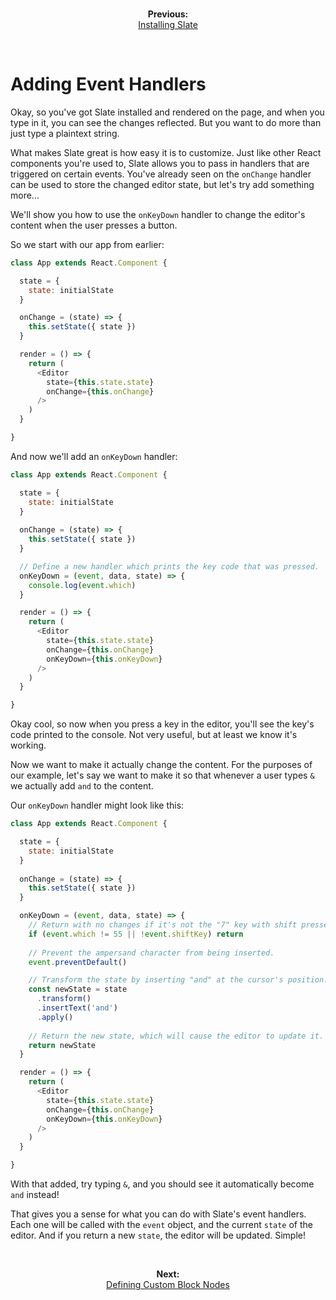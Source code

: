 
<br/>
<p align="center"><strong>Previous:</strong><br/><a href="./installing-slate.md">Installing Slate</a></p>
<br/>

# Adding Event Handlers

Okay, so you've got Slate installed and rendered on the page, and when you type in it, you can see the changes reflected. But you want to do more than just type a plaintext string.

What makes Slate great is how easy it is to customize. Just like other React components you're used to, Slate allows you to pass in handlers that are triggered on certain events. You've already seen on the `onChange` handler can be used to store the changed editor state, but let's try add something more...

We'll show you how to use the `onKeyDown` handler to change the editor's content when the user presses a button.

So we start with our app from earlier:

```js
class App extends React.Component {

  state = {
    state: initialState
  }

  onChange = (state) => {
    this.setState({ state })
  }

  render = () => {
    return (
      <Editor
        state={this.state.state}
        onChange={this.onChange}
      />
    )
  }

}
```

And now we'll add an `onKeyDown` handler:

```js
class App extends React.Component {

  state = {
    state: initialState
  }
  
  onChange = (state) => {
    this.setState({ state })
  }

  // Define a new handler which prints the key code that was pressed.
  onKeyDown = (event, data, state) => {
    console.log(event.which)
  }

  render = () => {
    return (
      <Editor
        state={this.state.state}
        onChange={this.onChange}
        onKeyDown={this.onKeyDown}
      />
    )
  }

}
```

Okay cool, so now when you press a key in the editor, you'll see the key's code printed to the console. Not very useful, but at least we know it's working. 

Now we want to make it actually change the content. For the purposes of our example, let's say we want to make it so that whenever a user types `&` we actually add `and` to the content. 

Our `onKeyDown` handler might look like this:

```js
class App extends React.Component {

  state = {
    state: initialState
  }
  
  onChange = (state) => {
    this.setState({ state })
  }

  onKeyDown = (event, data, state) => {
    // Return with no changes if it's not the "7" key with shift pressed.
    if (event.which != 55 || !event.shiftKey) return
      
    // Prevent the ampersand character from being inserted.
    event.preventDefault()

    // Transform the state by inserting "and" at the cursor's position.
    const newState = state
      .transform()
      .insertText('and')
      .apply()
    
    // Return the new state, which will cause the editor to update it.
    return newState
  }

  render = () => {
    return (
      <Editor
        state={this.state.state}
        onChange={this.onChange}
        onKeyDown={this.onKeyDown}
      />
    )
  }

}
```

With that added, try typing `&`, and you should see it automatically become `and` instead!

That gives you a sense for what you can do with Slate's event handlers. Each one will be called with the `event` object, and the current `state` of the editor. And if you return a new `state`, the editor will be updated. Simple!

<br/>
<p align="center"><strong>Next:</strong><br/><a href="./defining-custom-block-nodes.md">Defining Custom Block Nodes</a></p>
<br/>
